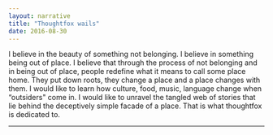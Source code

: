 ```yaml
---
layout: narrative
title: "Thoughtfox wails"
date: 2016-08-30
---
```


I believe in the beauty of something not belonging. I believe in something being out of place. I believe that through the process of not belonging and in being out of place, people redefine what it means to call some place home. They put down roots, they change a place and a place changes with them.
I would like to learn how culture, food, music, language change when “outsiders" come in. I would like to unravel the tangled web of stories that lie behind the deceptively simple facade of a place. That is what thoughtfox is dedicated to.

---